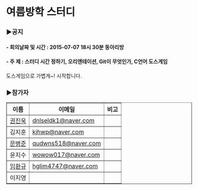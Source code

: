 ﻿# 여름방학 스터디
<h3>▶공지</h3>
<h4> - 회의날짜 및 시간 : 2015-07-07 18시 30분 동아리방 </h4>
<h4> - 주   제 : 스터디 시간 정하기, 오리엔테이션, Git이 무엇인가, C언어 도스게임 </h4>
도스게임으로 가볍게~! 시작합니다.

<h3>▶참가자</h3>
<table cellspacing="0" border="1px">
<tr>
  <th>
    이름
  </th>
  <th>
    이메일
  </th>
  <th>
    비고
  </th>
</tr>
<tr>
  <td>
    <a href = "https://github.com/dnlseldk1">권진욱</a>
  </td>
  <td>
    <a href = "dnlseldk1@naver.com"> dnlseldk1@naver.com </a>
  </td>
  <td></td>
</tr>
<tr>
  <td>
    김지훈
  </td>
  <td>
    <a href = "kjhwp@naver.com"> kjhwp@naver.com </a>
  </td>
  <td></td>
</tr>
<tr>
  <td>
    <a href = "https://github.com/cacao518">문병준</a>
  </td>
  <td>
    <a href = "qudwns518@naver.com "> qudwns518@naver.com  </a>
  </td>
  <td></td>
</tr>
<tr>
  <td>
    윤지수
  </td>
  <td>
    <a href = "wowow017@naver.com"> wowow017@naver.com </a>
  </td>
  <td></td>
</tr>
<tr>
  <td>
    <a href = "https://github.com/hglim4747">임환규</a>
  </td>
  <td>
    <a href = "hglim4747@naver.com"> hglim4747@naver.com </a>
  </td>
  <td></td>
</tr>
<tr>
  <td>
    이지영
  </td>
  <td>
    
  </td>
  <td></td>
</tr>
</table>
